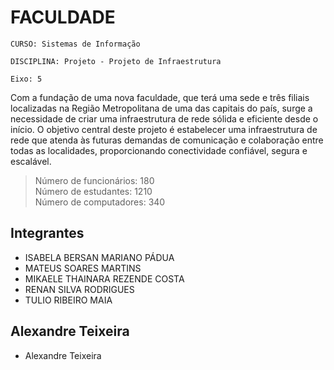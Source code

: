 # FACULDADE

`CURSO: Sistemas de Informação`

`DISCIPLINA: Projeto - Projeto de Infraestrutura`

`Eixo: 5`

 Com a fundação de uma nova faculdade, que terá uma sede e três filiais localizadas na Região Metropolitana de uma das capitais do país, surge a necessidade de criar uma infraestrutura de rede sólida e eficiente desde o início. O objetivo central deste projeto é estabelecer uma infraestrutura de rede que atenda às futuras demandas de comunicação e colaboração entre todas as localidades, proporcionando conectividade confiável, segura e escalável.  

> Número de funcionários: 180 <br>
> Número de estudantes: 1210 <br>
> Número de computadores: 340 <br>

## Integrantes

* ISABELA BERSAN MARIANO PÁDUA
* MATEUS SOARES MARTINS
* MIKAELE THAINARA REZENDE COSTA
* RENAN SILVA RODRIGUES
* TULIO RIBEIRO MAIA

## Alexandre Teixeira

* Alexandre Teixeira



